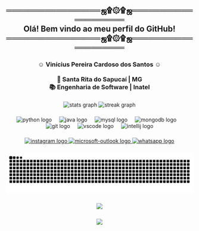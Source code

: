 <h2 align="center">═════════════════ஜ۩۞۩ஜ════════════════════<br>Olá! Bem vindo ao meu perfil do GitHub!<br>═════════════════ஜ۩۞۩ஜ════════════════════</h2>

###

<h3 align="center">☺ Vinícius Pereira Cardoso dos Santos ☺<br><br>📍 Santa Rita do Sapucaí | MG<br>📚  Engenharia de Software | Inatel</h3>

###

<div align="center">
  <img src="https://github-readme-stats.vercel.app/api?username=ViniciusPereiraCardoso&hide_title=false&hide_rank=false&show_icons=true&include_all_commits=true&count_private=true&disable_animations=false&theme=dracula&locale=pt-br&hide_border=false" height="150" alt="stats graph"  />
  <img src="https://streak-stats.demolab.com?user=ViniciusPereiraCardoso&locale=pt-br&mode=daily&theme=dracula&hide_border=false&border_radius=5" height="150" alt="streak graph"  />
</div>

###

<div align="center">
  <img src="https://cdn.jsdelivr.net/gh/devicons/devicon/icons/python/python-original.svg" height="30" alt="python logo"  />
  <img width="12" />
  <img src="https://cdn.jsdelivr.net/gh/devicons/devicon/icons/java/java-original.svg" height="30" alt="java logo"  />
  <img width="12" />
  <img src="https://cdn.jsdelivr.net/gh/devicons/devicon/icons/mysql/mysql-original.svg" height="30" alt="mysql logo"  />
  <img width="12" />
  <img src="https://cdn.jsdelivr.net/gh/devicons/devicon/icons/mongodb/mongodb-original.svg" height="30" alt="mongodb logo"  />
  <img width="12" />
  <img src="https://cdn.jsdelivr.net/gh/devicons/devicon/icons/git/git-original.svg" height="30" alt="git logo"  />
  <img width="12" />
  <img src="https://cdn.jsdelivr.net/gh/devicons/devicon/icons/vscode/vscode-original.svg" height="30" alt="vscode logo"  />
  <img width="12" />
  <img src="https://cdn.jsdelivr.net/gh/devicons/devicon/icons/intellij/intellij-original.svg" height="30" alt="intellij logo"  />
</div>

###

<div align="center">
  <a href="https://www.instagram.com/vini_pcs/" target="_blank">
    <img src="https://img.shields.io/static/v1?message=Instagram&logo=instagram&label=&color=E4405F&logoColor=white&labelColor=&style=for-the-badge" height="35" alt="instagram logo"  />
  </a>
  <a href="mailto:vinicius.pereira@ges.inatel.br" target="_blank">
    <img src="https://img.shields.io/static/v1?message=Outlook&logo=microsoft-outlook&label=&color=0078D4&logoColor=white&labelColor=&style=for-the-badge" height="35" alt="microsoft-outlook logo"  />
  </a>
  <a href="http://wa.me/5535998034706" target="_blank">
    <img src="https://img.shields.io/static/v1?message=Whatsapp&logo=whatsapp&label=&color=25D366&logoColor=white&labelColor=&style=for-the-badge" height="35" alt="whatsapp logo"  />
  </a>
</div>

###

<img src="https://raw.githubusercontent.com/ViniciusPereiraCardoso/ViniciusPereiraCardoso/output/snake.svg" alt="Snake animation" />

###

<div align="center">
  <img src="![Image](https://github.com/user-attachments/assets/c8c9c6c1-f8fc-4d33-9694-c482b3460882)"  />
</div>

###

<div align="center">
  <img src="https://profile-counter.glitch.me/ViniciusPereiraCardoso/count.svg?"  />
</div>

###
